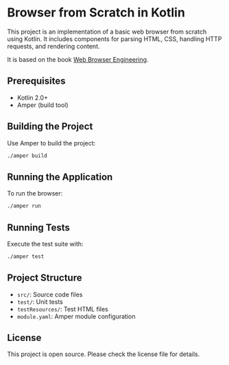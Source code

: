 # Browser from Scratch in Kotlin

This project is an implementation of a basic web browser from scratch using Kotlin.
It includes components for parsing HTML, CSS, handling HTTP requests, and rendering content.

It is based on the book [Web Browser Engineering](https://browser.engineering/).

## Prerequisites

- Kotlin 2.0+
- Amper (build tool)

## Building the Project

Use Amper to build the project:

```bash
./amper build
```

## Running the Application

To run the browser:

```bash
./amper run
```

## Running Tests

Execute the test suite with:

```bash
./amper test
```

## Project Structure

- `src/`: Source code files
- `test/`: Unit tests
- `testResources/`: Test HTML files
- `module.yaml`: Amper module configuration

## License

This project is open source. Please check the license file for details.